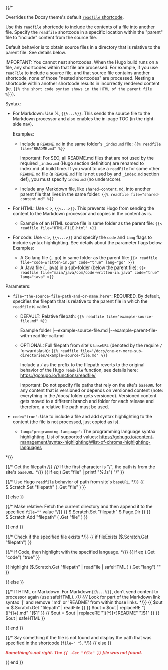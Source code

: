 {{/*

Overrides the Docsy theme's default
[`readfile` shortcode](https://github.com/google/docsy/blob/master/layouts/shortcodes/readfile.md).


Use this `readfile` shortcode to include the contents of a file into another file.
Specify the `readfile` shortcode in a specific location within the "parent"
file to "include" content from the source file.

Default behavior is to obtain source files in a directory that is relative to
the parent file. See details below.

IMPORTANT: You cannot nest shortcodes. When the Hugo build runs on a file,
any shortcodes within that file are processed. For example, if you use `readFile`
to include a source file, and that source file contains another shortcode,
none of those "nested shortcodes" are processed. Nesting a shortcode within another
shortcode results in incorrectly rendered content
(ie. `{{% the short code syntax shows in the HTML of the parent file %}}`).

Syntax:
* For Markdown: Use %, `{{%...%}}`. This sends the source file to the Markdown
  processor and also enables the in-page TOC (in the right-side nav).

  Examples:
  * Include a `README.md` in the same folder's `_index.md` file:
    `{{% readfile file="README.md" %}}`

    Important: For SEO, all README.md files that are not used by the required
    `_index.md` (Hugo section definition) are renamed to index.md at build time.
    If you want to use a `readFile` for some other `README.md` file
    (a `README.md` file is not used by and `_index.md` section def),
    you must specify `index.md` (no underscore).

  * Include any Markdown file, like `shared-content.md`, into another
    parent file that lives in the same folder:
    `{{% readfile file="shared-content.md" %}}`

* For HTML: Use < >, `{{<...>}}`. This prevents Hugo from sending the content to
  the Markdown processor and copies in the content as is.

  * Example of an HTML source file in same folder as the parent file:
    `{{< readfile file="HTML-FILE.html" >}}`

* For code: Use < >, `{{<...>}}` and specify the `code` and `lang` flags to include
  syntax highlighting. See details about the parameter flags below.
  Examples:
  * A Go lang file (...go) in same folder as the parent file:
    `{{< readfile file="code-written-in.go" code="true" lang="go" >}}`
  * A Java file (...java) in a sub-folder (below the parent file):
    `{{< readfile file="main/java/com/code-written-in.java" code="true" lang="java" >}}`

Parameters:
* `file="the-source-file-path-and-or-name.here"`: REQUIRED. By default,
  specifies the filepath that is relative to the parent file in which the `readfile` is called.
  * DEFAULT: Relative filepath:
    `{{% readfile file="example-source-file.md" %}}`

    Example folder
      |--example-source-file.md
      |--example-parent-file-with-readfile-call.md

  * OPTIONAL: Full filepath from site's `baseURL` (denoted by the require `/` forwardslash):
    `{{% readfile file="/docs/one-or-more-sub-directories/example-source-file.md" %}}`

    Include a `/` as the prefix to the filepath reverts to the original behavior
    of the Hugo `readFile` function, see details here:
    https://gohugo.io/functions/readfile/

    Important: Do not specify file paths that rely on the site's `baseURL`
    for any content that is versioned or depends on versioned content
    (note: everything in the /docs/ folder gets versioned).
    Versioned content gets moved to a different branch and folder for each
    release and therefore, a relative file path must be used.

* `code="true"`: Use to include a file and add syntax highlighting to the content
  (the file is not processed, just copied as is).

  * `lang="programming-language"`: The programming language syntax highlighting.
    List of supported values:
    https://gohugo.io/content-management/syntax-highlighting/#list-of-chroma-highlighting-languages

*/}}

{{/* Get the filepath */}}
{{/* If the first character is "/", the path is from the site's `baseURL`. */}}
{{ if eq (.Get "file" | printf "%.1s") "/" }}

{{/* Use Hugo `readfile` behavior of path from site's `baseURL`. */}}
{{ $.Scratch.Set "filepath" ( .Get "file" ) }}

{{ else }}

{{/* Make relative: Fetch the current directory and then append it to the specified `file=""` value */}}
{{ $.Scratch.Set "filepath" $.Page.Dir }}
{{ $.Scratch.Add "filepath" ( .Get "file" ) }}

{{ end }}


{{/* Check if the specified file exists */}}
{{ if fileExists ($.Scratch.Get "filepath") }}

{{/* If Code, then highlight with the specified language. */}}
{{ if eq (.Get "code") "true" }}

{{ highlight ($.Scratch.Get "filepath" | readFile | safeHTML ) (.Get "lang") "" }}

{{ else }}

{{/* If HTML or Markdown. For Markdown`{{%...%}}`,  don't send content to processor again (use safeHTML). */}}
{{/* Look for part of the Markdown link syntax ']' and remove '.md' or 'README' from within those links. */}}
{{ $out := $.Scratch.Get "filepath" | readFile }}
{{ $out = $out | replaceRE "]([^)]+).md" "]$1" }}
{{ $out = $out | replaceRE "]([^)]+)README" "]$1" }}
{{ $out  | safeHTML }}

{{ end }}

{{/* Say something if the file is not found and display the path that was specified in the shortcode (`file=" "`). */}}
{{ else }}

<p style="color: #D74848"><b><i>Something's not right. The <code>{{ .Get "file" }}</code> file was not found.</i></b></p>

{{ end }}
